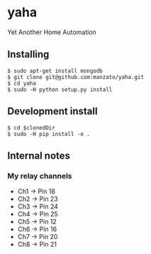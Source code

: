 # yaha
Yet Another Home Automation 


## Installing

```
$ sudo apt-get install mongodb
$ git clone git@github.com:manzato/yaha.git
$ cd yaha
$ sudo -H python setup.py install
```


## Development install

```
$ cd $clonedDir
$ sudo -H pip install -e .
```



## Internal notes

### My relay channels
* Ch1 -> Pin 18
* Ch2 -> Pin 23
* Ch3 -> Pin 24
* Ch4 -> Pin 25
* Ch5 -> Pin 12
* Ch6 -> Pin 16
* Ch7 -> Pin 20
* Ch8 -> Pin 21

